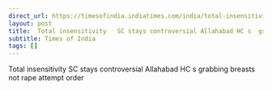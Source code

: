 ```yaml
---
direct_url: https://timesofindia.indiatimes.com/india/total-insensitivity-sc-stays-controversial-allahabad-hcs-grabbing-breasts-not-rape-attempt-order/articleshow/119518787.cms
layout: post
title:  Total insensitivity   SC stays controversial Allahabad HC s  grabbing breasts not rape attempt  order
subtitle: Times of India
tags: []
---
```


 Total insensitivity   SC stays controversial Allahabad HC s  grabbing breasts not rape attempt  order
